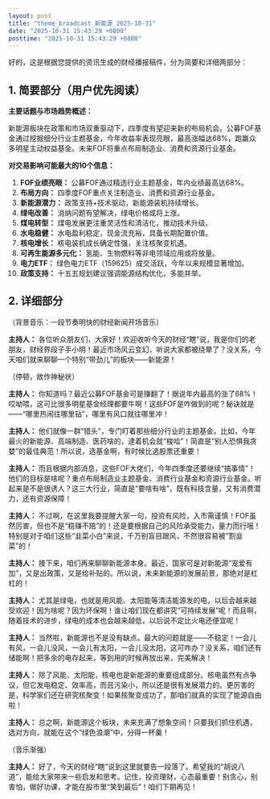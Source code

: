 ```yaml
---
layout: post
title: "theme_broadcast_新能源_2025-10-31"
date: "2025-10-31 15:43:29 +0800"
posttime: "2025-10-31 15:43:29 +0800"
---
```


好的，这是根据您提供的资讯生成的财经播报稿件，分为简要和详细两部分：

## 1. 简要部分（用户优先阅读）

**主要话题与市场趋势概述：**

新能源板块在政策和市场双重驱动下，四季度有望迎来新的布局机会。公募FOF基金通过挖掘细分行业主题基金，今年收益率表现亮眼，最高涨幅达68%，跑赢众多明星主动权益基金。未来FOF将重点布局制造业、消费和资源行业基金。

**对交易影响可能最大的10个信息：**

1.  **FOF业绩亮眼：** 公募FOF通过精选行业主题基金，年内业绩最高达68%。
2.  **布局方向：** 四季度FOF重点关注制造业、消费和资源行业基金。
3.  **新能源潜力：** 政策支持+技术驱动，新能源装机持续增长。
4.  **绿电改善：** 消纳问题有望解决，绿电价格或将上涨。
5.  **煤电转型：** 煤电发展更注重灵活性和清洁化，推动技术升级。
6. **水电稳健：** 水电盈利稳定，现金流充裕，具备长期配置价值。
7.  **核电增长：** 核电装机成长确定性强，关注核聚变机遇。
8.  **可再生能源多元化：** 氢能、生物燃料等非电领域应用或将放量。
9. **电力ETF：** 绿色电力ETF（159625）成交活跃，今年以来规模显著增加。
10. **政策支持：** 十五五规划建议强调能源结构优化，多能并举。

## 2. 详细部分

（背景音乐：一段节奏明快的财经新闻开场音乐）

**主持人：** 各位听众朋友们，大家好！欢迎收听今天的财经“瞎”说，我是你们的老朋友，财经界段子手小明！最近市场风云变幻，听说大家都被绕晕了？没关系，今天咱们就来聊聊一个特别“带劲儿”的板块——新能源！

（停顿，故作神秘状）

**主持人：** 你知道吗？最近公募FOF基金可是赚翻了！据说年内最高的涨了68%！哎呦喂，这可比很多明星基金经理都要牛啊！这些FOF是咋做到的呢？秘诀就是——“哪里热闹往哪里钻”，哪里有风口就往哪里冲！

**主持人：** 他们就像一群“猎头”，专门盯着那些细分行业的主题基金。比如，今年最火的新能源、高端制造、医药啥的，逮着机会就“梭哈”！简直是“别人恐惧我贪婪”的最佳典范！所以说，选基金啊，有时候比选股票还重要！

**主持人：** 而且根据内部消息，这些FOF大佬们，今年四季度还要继续“搞事情”！他们的目标是啥呢？重点布局制造业主题基金、消费行业基金和资源行业基金。听起来是不是很诱人？这三大行业，简直是“要啥有啥”，既有科技含量，又有消费潜力，还有资源保障！

**主持人：** 不过啊，在这里我要提醒大家一句，投资有风险，入市需谨慎！FOF虽然厉害，但也不是“稳赚不赔”的！还是要根据自己的风险承受能力，量力而行哦！特别是对于咱们这些“韭菜小白”来说，千万别盲目跟风，不然很容易被“割韭菜”的！

**主持人：** 接下来，咱们再来聊聊新能源本身。最近，国家可是对新能源“宠爱有加”，又是出政策，又是给补贴的。所以说，未来新能源的发展前景，那绝对是杠杠的！

**主持人：** 尤其是绿电，也就是用风能、太阳能等清洁能源发的电，以后会越来越受欢迎！因为啥呢？因为环保啊！谁让咱们现在都讲究“可持续发展”呢！而且啊，随着技术的进步，绿电的成本也会越来越低，以后说不定比火电还便宜呢！

**主持人：** 当然啦，新能源也不是没有缺点。最大的问题就是——不稳定！一会儿有风，一会儿没风，一会儿有太阳，一会儿没太阳，这可咋办？没关系，咱们还有储能啊！把多余的电存起来，等到用的时候再放出来，完美解决！

**主持人：** 除了风能、太阳能，核电也是新能源的重要组成部分。核电虽然有点争议，但它发电稳定、效率高，而且污染小，所以还是很有发展潜力的。更厉害的是，科学家们还在研究核聚变！如果核聚变成功了，那咱们就真的实现了能源自由啦！

**主持人：** 总之啊，新能源这个板块，未来充满了想象空间！只要我们抓住机遇，选对方向，就能在这个“绿色浪潮”中，分得一杯羹！

（音乐渐强）

**主持人：** 好了，今天的财经“瞎”说到这里就要告一段落了。希望我的“胡说八道”，能给大家带来一些启发和思考。记住，投资理财，心态最重要！别贪心，别害怕，做好功课，才能在股市里“笑到最后”！咱们下期再见！